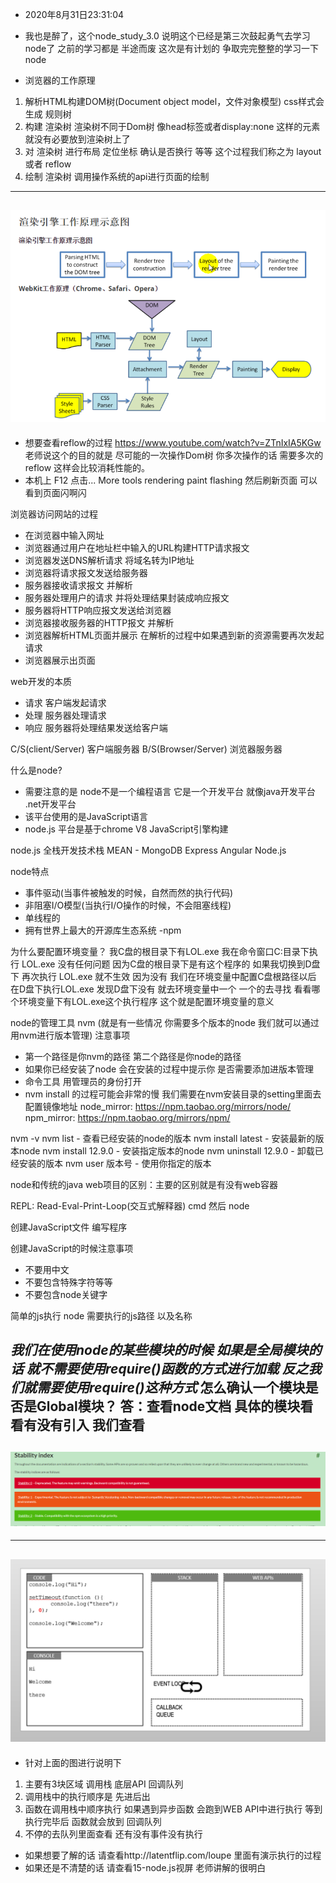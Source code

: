 - 2020年8月31日23:31:04
- 我也是醉了，这个node_study_3.0  说明这个已经是第三次鼓起勇气去学习node了  之前的学习都是
半途而废 这次是有计划的 争取完完整整的学习一下node 

- 浏览器的工作原理
1. 解析HTML构建DOM树(Document object model，文件对象模型)   css样式会生成 规则树
2. 构建 渲染树  渲染树不同于Dom树 像head标签或者display:none 这样的元素就没有必要放到渲染树上了
3. 对 渲染树 进行布局 定位坐标 确认是否换行 等等  这个过程我们称之为 layout 或者 reflow
4. 绘制 渲染树  调用操作系统的api进行页面的绘制

---
![渲染引擎的工作原理](./images/渲染引擎的工作原理.png)
---


- 想要查看reflow的过程 https://www.youtube.com/watch?v=ZTnIxIA5KGw  老师说这个的目的就是 尽可能的一次操作Dom树 你多次操作的话
需要多次的reflow 这样会比较消耗性能的。
- 本机上  F12  点击...  More tools    rendering    paint flashing   然后刷新页面  可以看到页面闪啊闪

浏览器访问网站的过程
- 在浏览器中输入网址   
- 浏览器通过用户在地址栏中输入的URL构建HTTP请求报文
- 浏览器发送DNS解析请求 将域名转为IP地址
- 浏览器将请求报文发送给服务器
- 服务器接收请求报文 并解析
- 服务器处理用户的请求 并将处理结果封装成响应报文
- 服务器将HTTP响应报文发送给浏览器
- 浏览器接收服务器的HTTP报文 并解析
- 浏览器解析HTML页面并展示 在解析的过程中如果遇到新的资源需要再次发起请求
- 浏览器展示出页面


web开发的本质
- 请求  客户端发起请求
- 处理  服务器处理请求
- 响应  服务器将处理结果发送给客户端

C/S(client/Server)      客户端服务器
B/S(Browser/Server)     浏览器服务器


什么是node?
- 需要注意的是 node不是一个编程语言  它是一个开发平台  就像java开发平台 .net开发平台
- 该平台使用的是JavaScript语言
- node.js 平台是基于chrome V8 JavaScript引擎构建

node.js 全栈开发技术栈 MEAN - MongoDB Express Angular Node.js

node特点
- 事件驱动(当事件被触发的时候，自然而然的执行代码)
- 非阻塞I/O模型(当执行I/O操作的时候，不会阻塞线程)
- 单线程的
- 拥有世界上最大的开源库生态系统 -npm


为什么要配置环境变量？
我C盘的根目录下有LOL.exe  我在命令窗口C:目录下执行  LOL.exe 没有任何问题  因为C盘的根目录下是有这个程序的 如果我切换到D盘下 
再次执行 LOL.exe 就不生效  因为没有  我们在环境变量中配置C盘根路径以后  在D盘下执行LOL.exe 发现D盘下没有  就去环境变量中一个
一个的去寻找 看看哪个环境变量下有LOL.exe这个执行程序  这个就是配置环境变量的意义

node的管理工具  nvm (就是有一些情况  你需要多个版本的node 我们就可以通过用nvm进行版本管理)
注意事项
- 第一个路径是你nvm的路径 第二个路径是你node的路径  
- 如果你已经安装了node 会在安装的过程中提示你 是否需要添加进版本管理
- 命令工具 用管理员的身份打开  
- nvm install 的过程可能会非常的慢  我们需要在nvm安装目录的setting里面去配置镜像地址
    node_mirror: https://npm.taobao.org/mirrors/node/
    npm_mirror: https://npm.taobao.org/mirrors/npm/
    
nvm -v
nvm list                - 查看已经安装的node的版本
nvm install latest      - 安装最新的版本node
nvm install 12.9.0      - 安装指定版本的node
nvm uninstall 12.9.0    - 卸载已经安装的版本
nvm user 版本号          - 使用你指定的版本

node和传统的java web项目的区别：主要的区别就是有没有web容器

REPL: Read-Eval-Print-Loop(交互式解释器)
cmd  然后 node


创建JavaScript文件 编写程序

创建JavaScript的时候注意事项
- 不要用中文
- 不要包含特殊字符等等
- 不要包含node关键字

简单的js执行   node   需要执行的js路径 以及名称

*我们在使用node的某些模块的时候  如果是全局模块的话 就不需要使用require()函数的方式进行加载  反之我们就需要使用require()这种方式*
怎么确认一个模块是否是Global模块？ 答：查看node文档  具体的模块看看有没有引入 我们查看
---
![node文档稳定性说明](./images/node文档稳定性说明.png)
--- 


---
![js调用过程](./images/js调用过程.png)
--- 
- 针对上面的图进行说明下 
1. 主要有3块区域  调用栈  底层API  回调队列  
2. 调用栈中的执行顺序是 先进后出
3. 函数在调用栈中顺序执行  如果遇到异步函数   会跑到WEB API中进行执行  等到执行完毕后  函数就会放到  回调队列 
4. 不停的去队列里面查看  还有没有事件没有执行

- 如果想要了解的话 请查看http://latentflip.com/loupe 里面有演示执行的过程
- 如果还是不清楚的话  请查看15-node.js视屏 老师讲解的很明白
